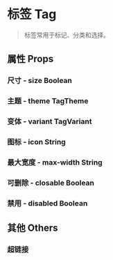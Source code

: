 <!--
 * @Author: Quarter
 * @Date: 2022-01-08 05:28:45
 * @LastEditTime: 2022-02-13 00:57:26
 * @LastEditors: Quarter
 * @Description: 
 * @FilePath: /t-ui-kit/documents/docs/Tag/README.md
-->
<script setup>
import { ComponentDemo } from "documents/components";
</script>

# 标签 Tag

> 标签常用于标记、分类和选择。

## 属性 Props

### 尺寸 - size <t-tag theme="primary" variant="light">Boolean</t-tag>

<component-demo url="/documents/docs/Tag/SizeDemo.vue"></component-demo>

### 主题 - theme <t-tag theme="primary" variant="light">TagTheme</t-tag>

<component-demo url="/documents/docs/Tag/ThemeDemo.vue"></component-demo>

### 变体 - variant <t-tag theme="primary" variant="light">TagVariant</t-tag>

<component-demo url="/documents/docs/Tag/VariantDemo.vue"></component-demo>

### 图标 - icon <t-tag theme="primary" variant="light">String</t-tag>

<component-demo url="/documents/docs/Tag/IconDemo.vue"></component-demo>

### 最大宽度 - max-width <t-tag theme="primary" variant="light">String</t-tag>

<component-demo url="/documents/docs/Tag/MaxWidthDemo.vue"></component-demo>

### 可删除 - closable <t-tag theme="primary" variant="light">Boolean</t-tag>

<component-demo url="/documents/docs/Tag/ClosableDemo.vue"></component-demo>

### 禁用 - disabled <t-tag theme="primary" variant="light">Boolean</t-tag>

<component-demo url="/documents/docs/Tag/DisabledDemo.vue"></component-demo>

## 其他 Others

### 超链接

<component-demo url="/documents/docs/Tag/HyperlinkDemo.vue"></component-demo>